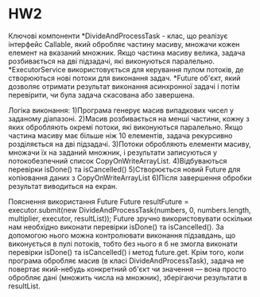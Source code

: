# HW2
Ключові компоненти
  *DivideAndProcessTask - клас, що реалізує інтерфейс Callable<Void>, який обробляє частину масиву, множачи кожен елемент на вказаний множник. Якщо частина масиву велика, задача розбивається на дві підзадачі, які      виконуються паралельно.
  *ExecutorService використовується для керування пулом потоків, де створюються нові потоки для виконання задач.
  *Future об'єкт, який дозволяє отримати результат виконання асинхронної задачі і потім перевірити, чи була задача скасована або завершена.
  
Логіка виконання:
   1)Програма генерує масив випадкових чисел у заданому діапазоні.
   2)Масив розбивається на менші частини, кожну з яких обробляють окремі потоки, які виконуються паралельно. Якщо частина масиву має більше ніж 10 елементів, задача рекурсивно розділяється на дві підзадачі. 
   3)Потоки обробляють елементи масиву, множачи їх на заданий множник, і результати записуються у потокобезпечний список CopyOnWriteArrayList.
   4)Відбуваються перевірки isDone() та isCancelled() 
   5)Створюється новий Future для копіювання даних з CopyOnWriteArrayList
   6)Після завершення обробки результат виводиться на екран.
   
Пояснення використання Future<Void> 
  Future<Void> resultFuture = executor.submit(new DivideAndProcessTask(numbers, 0, numbers.length, multiplier, executor, resultList));
Future<Void> зручно використовувати оскільки нам необхідно виконати перевірки isDone() та isCancelled(). За допомогою нього можна контролювати виконання підзавдань, що виконується в пулі потоків, тобто без нього я б не змогла виконати перевірки isDone() та isCancelled() і метод future.get. Крім того, коли програма обробляє масив (в класі DivideAndProcessTask), задача не повертає який-небудь конкретний об'єкт чи значення — вона просто обробляє дані (множить числа на множник), зберігаючи результати в resultList.
